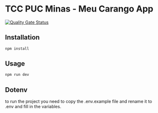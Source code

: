 # TCC PUC Minas - Meu Carango App

[![Quality Gate Status](https://sonarcloud.io/api/project_badges/measure?project=tcc-engenharia-de-software_tcc-meu-carango&metric=alert_status)](https://sonarcloud.io/summary/new_code?id=tcc-engenharia-de-software_tcc-meu-carango)

## Installation

```bash
npm install
```

## Usage

```bash
npm run dev
```

## Dotenv

to run the project you need to copy the .env.example file and rename it to .env and fill in the variables.
